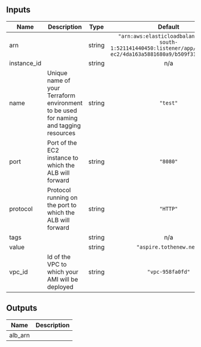 ## Inputs

| Name | Description | Type | Default | Required |
|------|-------------|:----:|:-----:|:-----:|
| arn |  | string | `"arn:aws:elasticloadbalancing:ap-south-1:521141440450:listener/app/terraform-ec2/4da163a5881680a9/b509f31de06392f3"` | no |
| instance\_id |  | string | n/a | yes |
| name | Unique name of your Terraform environment to be used for naming and tagging resources | string | `"test"` | no |
| port | Port of the EC2 instance to which the ALB will forward | string | `"8080"` | no |
| protocol | Protocol running on the port to which the ALB will forward | string | `"HTTP"` | no |
| tags |  | string | n/a | yes |
| value |  | string | `"aspire.tothenew.net"` | no |
| vpc\_id | Id of the VPC to which your AMI will be deployed | string | `"vpc-958fa0fd"` | no |

## Outputs

| Name | Description |
|------|-------------|
| alb\_arn |  |


